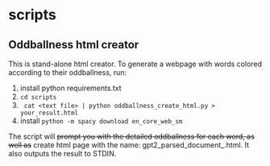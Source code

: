 # scripts
## Oddballness html creator
This is stand-alone html creator. To generate a webpage with words colored according to their oddballness, run:
 1. install python requirements.txt
 2. ```cd scripts```
 3. ``` cat <text file> | python oddballness_create_html.py > your_result.html```
 4. install ```python -m spacy download en_core_web_sm```

 The script will ~~prompt you with the detailed oddballness for each word, as well as~~ create html page with the name: gpt2_parsed_document_<timestamp>.html. It also outputs the result to STDIN.
